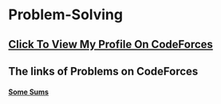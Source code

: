 # Problem-Solving
## <a href="https://codeforces.com/profile/Hosaam_Elzoghpy">Click To View My Profile On CodeForces</a>
## The links of Problems on CodeForces
#### <a href="https://codeforces.com/group/MWSDmqGsZm/contest/219432/problem/U">Some Sums</a>

